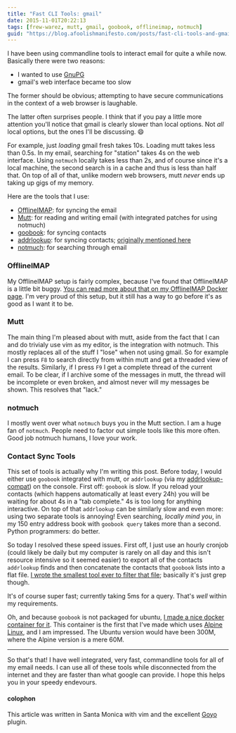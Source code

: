```yaml
---
title: "Fast CLI Tools: gmail"
date: 2015-11-01T20:22:13
tags: [frew-warez, mutt, gmail, goobook, offlineimap, notmuch]
guid: "https://blog.afoolishmanifesto.com/posts/fast-cli-tools-and-gmail"
---
```

I have been using commandline tools to interact email for quite a while now.
Basically there were two reasons:

 * I wanted to use [GnuPG](https://www.gnupg.org/)
 * gmail's web interface became too slow

The former should be obvious; attempting to have secure communications in the
context of a web browser is laughable.

The latter often surprises people.  I think that if you pay a little more
attention you'll notice that gmail is clearly slower than local options.  Not
*all* local options, but the ones I'll be discussing. 😄

For example, just *loading* gmail fresh takes 10s.  Loading mutt takes less than
0.5s.  In my email, searching for "station" takes 4s on the web interface.
Using `notmuch` locally takes less than 2s, and of course since it's a local
machine, the second search is in a cache and thus is less than half that.  On
top of all of that, unlike modern web browsers, mutt *never* ends up taking up
gigs of my memory.

Here are the tools that I use:

 * [OfflineIMAP](http://offlineimap.org/): for syncing the email
 * [Mutt](https://github.com/frioux/dotfiles#install-mutt): for reading and writing email (with integrated patches for using notmuch)
 * [goobook](https://pypi.python.org/pypi/goobook): for syncing contacts
 * [addrlookup](https://raw.githubusercontent.com/spaetz/vala-notmuch/static-sources/src/addrlookup.c): for syncing contacts; [originally mentioned here](http://dbp.io/essays/2013-06-29-hackers-replacement-for-gmail.html)
 * [notmuch](https://notmuchmail.org/): for searching through email

### OfflineIMAP

My OfflineIMAP setup is fairly complex, because I've found that OfflineIMAP is a
little bit buggy.  [You can read more about that on my OfflineIMAP Docker
page](https://hub.docker.com/r/frew/offlineimap/).  I'm very proud of this
setup, but it still has a way to go before it's as good as I want it to be.

### Mutt

The main thing I'm pleased about with mutt, aside from the fact that I can and
do trivialy use vim as my editor, is the integration with notmuch.  This mostly
replaces all of the stuff I "lose" when not using gmail.  So for example I can
press `F8` to search directly from within mutt and get a threaded view of the
results.  Similarly, if I press `F9` I get a complete thread of the current
email.  To be clear, if I archive some of the messages in mutt, the thread will
be incomplete or even broken, and almost never will my messages be shown.  This
resolves that "lack."

### notmuch

I mostly went over what `notmuch` buys you in the Mutt section.  I am a huge fan
of `notmuch`.  People need to factor out simple tools like this more often.
Good job notmuch humans, I love your work.

### Contact Sync Tools

This set of tools is actually why I'm writing this post.  Before today, I would
either use `goobook` integrated with mutt, or `addrlookup` (via my
[addrlookup-compat](https://github.com/frioux/dotfiles/blob/c4767ad337aab3a6d38e8e07f650d23878b0810d/bin/addrlookup-compat))
on the console.  First off: `goobook` is slow.  If you reload your contacts
(which happens automatically at least every 24h) you will be waiting for about
4s in a "tab complete."  4s is too long for anything interactive.  On top of
that `addrlookup` can be similarly slow and even more: using two separate tools
is annoying!  Even searching, *locally mind you*, in my 150 entry address book
with `goobook query` takes more than a second.  Python programmers: do better.

So today I resolved these speed issues.  First off, I just use an hourly cronjob
(could likely be daily but my computer is rarely on all day and this isn't
resource intensive so it seemed easier) to export all of the contacts
`addrlookup` finds and then concatenate the contacts that `goobook` lists into a
flat file.  [I wrote the smallest tool ever to filter that
file](https://github.com/frioux/dotfiles/blob/c4767ad337aab3a6d38e8e07f650d23878b0810d/bin/addrlookup-fast);
basically it's just grep though.

It's of course super fast; currently taking 5ms for a query.  That's *well*
within my requirements.

Oh, and because `goobook` is not packaged for ubuntu, [I made a nice docker
container for it](https://hub.docker.com/r/frew/goobook/).  This container is
the first that I've made which uses [Alpine Linux](http://alpinelinux.org/), and
I am impressed.  The Ubuntu version would have been 300M, where the Alpine
version is a mere 60M.

---

So that's that!  I have well integrated, very fast, commandline tools for all of
my email needs.  I can use all of these tools while disconnected from the
internet and they are faster than what google can provide.  I hope this helps
you in your speedy endevours.

#### colophon

This article was written in Santa Monica with vim and the excellent
[Goyo](https://github.com/junegunn/goyo.vim) plugin.
